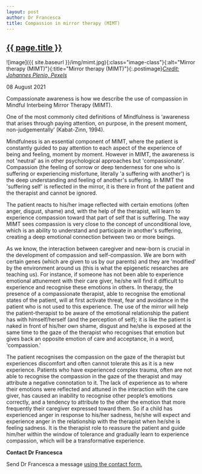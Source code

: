 ```yaml
---
layout: post
author: Dr Francesca
title: Compassion in mirror therapy (MIMT)
---
```


 <h2 class="postheader"><a href="{{ site.baseurl }}{{ page.url }}">{{ page.title }}</a></h2>


![image]({{ site.baseurl }}/img/mimt.jpg){:class="image-class"}{:alt="Mirror therapy (MIMT)"}{:title="Mirror therapy (MIMT)"}{:.postimage}*<a href="https://www.pexels.com/photo/girl-in-black-and-white-polka-dot-sleeveless-shirt-1576848/">Credit: Johannes Plenio, Pexels</a>*



<p class="blogdate">08 August 2021</p>


Compassionate awareness is how we describe the use of compassion in Mindful Interbeing Mirror Therapy (MIMT).

One of the most commonly cited definitions of Mindfulness is ‘awareness that arises through paying attention, on purpose, in the present moment, non-judgementally’ (Kabat-Zinn, 1994).

Mindfulness is an essential component of MIMT, where the patient is constantly guided to pay attention to each aspect of the experience of being and feeling, moment by moment. However in MIMT, the awareness is not 'neutral' as in other psychological approaches  but 'compassionate'. Compassion (the feeling of sorrow or deep tenderness for one who is suffering or experiencing misfortune,  literally 'a suffering with another')  is the deep understanding and feeling of another's suffering. In MIMT the 'suffering self' is reflected in the mirror, it is there in front of the patient and the therapist and cannot be ignored.

The patient reacts to his/her image reflected with certain emotions (often anger, disgust, shame) and, with the help of the therapist, will learn to experience compassion toward that part of self that is suffering.  The way MIMT sees compassion is very close to the concept of unconditional love, which is an ability to understand and participate in another's suffering, creating a deep emotional connection between two or more beings.

As we know, the interaction between caregiver and new-born is crucial in the development of compassion and self-compassion. We are born with certain genes (which are given to us by our parents) and they are 'modified' by the environment around us (this is what the epigenetic researches are teaching us). For instance, if someone has not been able to experience emotional attunement with their care giver, he/she will find it difficult to experience and recognise these emotions in others.  In therapy, the presence of a compassionate therapist, able to recognise the emotional states of the patient, will at first activate threat, fear and avoidance in the patient who is not used to this experience. The use of the mirror will help the patient-therapist to be aware of the emotional relationship the patient has with himself/herself (and the perception of self); it is like the patient is naked in front of his/her own shame, disgust and he/she is exposed at the same time to the gaze of the therapist who recognises that emotion but gives back an opposite emotion of care and acceptance, in a word, 'compassion.'

The patient recognises the compassion on the gaze of the therapist but experiences discomfort and often cannot tolerate this as it is a new experience. Patients who have experienced complex trauma, often are not able to recognise the compassion in the gaze of the therapist and may attribute a negative connotation to it. The lack of experience as to where their emotions were reflected and attuned in the interaction with the care giver, has caused an inability to recognise other people’s emotions correctly, and a tendency to attribute to the other the emotion that more frequently their caregiver expressed toward them. So if a child has experienced anger in response to his/her sadness, he/she will expect and experience anger in the relationship with the therapist when he/she is feeling sadness.  It is the therapist role to reassure the patient and guide him/her within the window of tolerance and gradually learn to experience compassion, which will be a transformative experience.

<strong>Contact Dr Francesca</strong>

Send Dr Francesca a message <a href="https://drfrancesca.co.uk/contact">using the contact form.</a>
